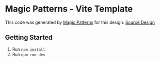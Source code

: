 # Magic Patterns - Vite Template

This code was generated by [Magic Patterns](https://magicpatterns.com) for this design: [Source Design](https://www.magicpatterns.com/c/7f8jcddvhzghazhglhu5zv)

## Getting Started

1. Run `npm install`
2. Run `npm run dev`
